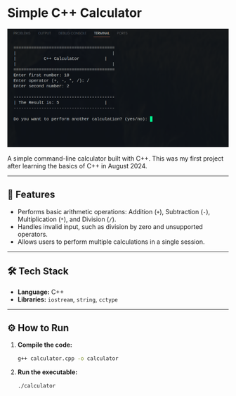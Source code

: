 # Simple C++ Calculator

![Calculator Screenshot](assets/md/Cpp_Calc_photo.png)

A simple command-line calculator built with C++. This was my first project after learning the basics of C++ in August 2024.

---

## 🚀 Features

-   Performs basic arithmetic operations: Addition (`+`), Subtraction (`-`), Multiplication (`*`), and Division (`/`).
-   Handles invalid input, such as division by zero and unsupported operators.
-   Allows users to perform multiple calculations in a single session.

---

## 🛠️ Tech Stack

-   **Language:** C++
-   **Libraries:** `iostream`, `string`, `cctype`

---

## ⚙️ How to Run

1.  **Compile the code:**
    ```bash
    g++ calculator.cpp -o calculator
    ```

2.  **Run the executable:**
    ```bash
    ./calculator
    ```

